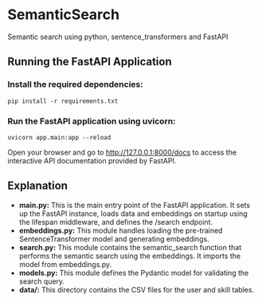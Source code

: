 # SemanticSearch
Semantic search using python, sentence_transformers and FastAPI

## Running the FastAPI Application

### Install the required dependencies:

` pip install -r requirements.txt `

### Run the FastAPI application using uvicorn:

` uvicorn app.main:app --reload `

Open your browser and go to http://127.0.0.1:8000/docs to access the interactive API documentation provided by FastAPI.

## Explanation
- **main.py:** This is the main entry point of the FastAPI application. It sets up the FastAPI instance, loads data and embeddings on startup using the lifespan middleware, and defines the /search endpoint.
- **embeddings.py:** This module handles loading the pre-trained SentenceTransformer model and generating embeddings.
- **search.py:** This module contains the semantic_search function that performs the semantic search using the embeddings. It imports the model from embeddings.py.
- **models.py:** This module defines the Pydantic model for validating the search query.
- **data/:** This directory contains the CSV files for the user and skill tables.
